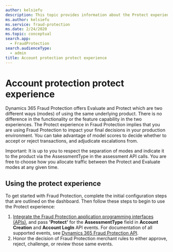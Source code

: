 ```yaml
---
author: kelsiefu
description: This topic provides information about the Protect experience in Microsoft Dynamics 365 Fraud Protection.
ms.author: kelsiefu
ms.service: fraud-protection
ms.date: 2/24/2020
ms.topic: conceptual
search.app: 
  - FraudProtection
search.audienceType:
  - admin
title: Account protection protect experience
---
```


# Account protection protect experience

Dynamics 365 Fraud Protection offers Evaluate and Protect which are two different ways (modes) of using the same underlying product. There is no difference in the functionality or the feature capability in the two experiences. The Protect experience in Fraud Protection implies that you are using Fraud Protection to impact your final decisions in your production environment. You can take advantage of model scores to decide whether to accept or reject transactions, and adjudicate escalations from.

Important: It is up to you to respect the separation of modes and indicate it to the product via the AssessmentType in the assessment API calls. You are free to choose how you allocate traffic between the Protect and Evaluate modes at any given time.

## Using the protect experience

To get started with Fraud Protection, complete the initial configuration steps that are outlined on the dashboard. Then follow these steps to begin to use the Protect experience:

1. [Integrate the Fraud Protection application programming interfaces (APIs)](integrate-ap-api.md), and pass **'Protect'** for the **AssessmentType** field in **Account Creation** and **Account LogIn** API events. For documentation of all supported events, see [Dynamics 365 Fraud Protection API](tbd).
2. Honor the decision of Fraud Protection merchant rules to either approve, reject, challenge, or review those same events.

